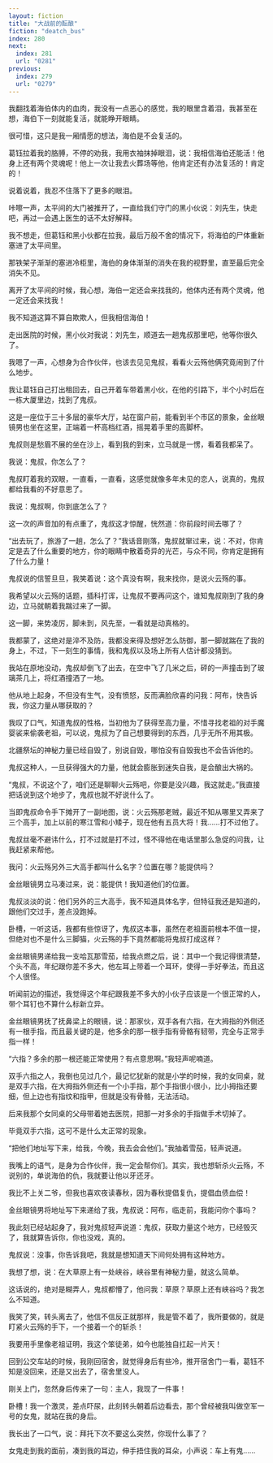 ```yaml
---
layout: fiction
title: "大战前的酝酿"
fiction: "deatch_bus"
index: 280
next:
  index: 281
  url: "0281"
previous:
  index: 279
  url: "0279"
---
```

我翻找着海伯体内的血肉，我没有一点恶心的感觉，我的眼里含着泪，我甚至在想，海伯下一刻就能复活，就能睁开眼睛。

很可惜，这只是我一厢情愿的想法，海伯是不会复活的。

葛钰拉着我的胳膊，不停的劝我，我用衣袖抹掉眼泪，说：我相信海伯还能活！他身上还有两个灵魂呢！他上一次让我去火葬场等他，他肯定还有办法复活的！肯定的！

说着说着，我忍不住落下了更多的眼泪。

咔嚓一声，太平间的大门被推开了，一直给我们守门的黑小伙说：刘先生，快走吧，再过一会遇上医生的话不太好解释。

我不想走，但葛钰和黑小伙都在拉我，最后万般不舍的情况下，将海伯的尸体重新塞进了太平间里。

那铁架子渐渐的塞进冷柜里，海伯的身体渐渐的消失在我的视野里，直至最后完全消失不见。

离开了太平间的时候，我心想，海伯一定还会来找我的，他体内还有两个灵魂，他一定还会来找我！

我不知道这算不算自欺欺人，但我相信海伯！

走出医院的时候，黑小伙对我说：刘先生，顺道去一趟鬼叔那里吧，他等你很久了。

我嗯了一声，心想身为合作伙伴，也该去见见鬼叔，看看火云殇他俩究竟闹到了什么地步。

我让葛钰自己打出租回去，自己开着车带着黑小伙，在他的引路下，半个小时后在一栋大厦里边，找到了鬼叔。

这是一座位于三十多层的豪华大厅，站在窗户前，能看到半个市区的景象，金丝眼镜男也坐在这里，正端着一杯高档红酒，摇晃着手里的高脚杯。

鬼叔则是愁眉不展的坐在沙上，看到我的到来，立马就是一愣，看着我都呆了。

我说：鬼叔，你怎么了？

鬼叔盯着我的双眼，一直看，一直看，这感觉就像多年未见的恋人，说真的，鬼叔都给我看的不好意思了。

我说：鬼叔啊，你到底怎么了？

这一次的声音加的有点重了，鬼叔这才惊醒，恍然道：你前段时间去哪了？

“出去玩了，旅游了一趟，怎么了？”我话音刚落，鬼叔就窜过来，说：不对，你肯定是去了什么重要的地方，你的眼睛中散着奇异的光芒，与众不同，你肯定是拥有了什么力量！

鬼叔说的信誓旦旦，我笑着说：这个真没有啊，我来找你，是说火云殇的事。

我希望以火云殇的话题，插科打诨，让鬼叔不要再问这个，谁知鬼叔刚到了我的身边，立马就朝着我踹过来了一脚。

这一脚，来势凌厉，脚未到，风先至，一看就是动真格的。

我都蒙了，这绝对是淬不及防，我都没来得及想好怎么防御，那一脚就踹在了我的身上，不过，下一刻生的事情，我和鬼叔以及场上所有人估计都没猜到。

我站在原地没动，鬼叔却倒飞了出去，在空中飞了几米之后，砰的一声撞击到了玻璃茶几上，将红酒撞洒了一地。

他从地上起身，不但没有生气，没有愤怒，反而满脸欣喜的问我：阿布，快告诉我，你这力量从哪获取的？

我叹了口气，知道鬼叔的性格，当初他为了获得至高力量，不惜寻找老祖的对手魔婴裟来偷袭老祖，可以说，鬼叔为了自己想要得到的东西，几乎无所不用其极。

北疆祭坛的神秘力量已经自毁了，别说自毁，哪怕没有自毁我也不会告诉他的。

鬼叔这种人，一旦获得强大的力量，他就会膨胀到迷失自我，是会酿出大祸的。

“鬼叔，不说这个了，咱们还是聊聊火云殇吧，你要是没兴趣，我这就走。”我直接把话说到这个地步了，鬼叔也就不好说什么了。

当即鬼叔命令手下摊开了一副地图，说：火云殇那老贼，最近不知从哪里又弄来了三个高手，加上以前的寒江雪和小矮子，现在他有五员大将！我……打不过他了。

鬼叔丝毫不避讳什么，打不过就是打不过，怪不得他在电话里那么急促的问我，让我赶紧来帮他。

我问：火云殇另外三大高手都叫什么名字？位置在哪？能提供吗？

金丝眼镜男立马凑过来，说：能提供！我知道他们的位置。

鬼叔淡淡的说：他们另外的三大高手，我不知道具体名字，但特征我还是知道的，跟他们交过手，差点没跑掉。

卧槽，一听这话，我都有些惊讶了，鬼叔这本事，虽然在老祖面前根本不值一提，但绝对也不是什么三脚猫，火云殇的手下竟然都能将鬼叔打成这样？

金丝眼镜男递给我一支哈瓦那雪茄，给我点燃之后，说：其中一个我记得很清楚，个头不高，年纪跟你差不多大，他左耳上带着一个耳环，使得一手好拳法，而且这个人很怪。

听闻前边的描述，我觉得这个年纪跟我差不多大的小伙子应该是一个很正常的人，带个耳钉也不算什么标新立异。

金丝眼镜男抚了抚鼻梁上的眼镜，说：那家伙，双手各有六指，在大拇指的外侧还有一根手指，而且最关键的是，他多余的那一根手指有骨骼有韧带，完全与正常手指一样！

“六指？多余的那一根还能正常使用？有点意思啊。”我轻声呢喃道。

双手六指之人，我倒也见过几个，最记忆犹新的就是小学的时候，我的女同桌，就是双手六指，在大拇指外侧还有一个小手指，那个手指很小很小，比小拇指还要细，但上边也有指纹和指甲，但就是没有骨骼，无法活动。

后来我那个女同桌的父母带着她去医院，把那一对多余的手指做手术切掉了。

毕竟双手六指，这可不是什么太正常的现象。

“把他们地址写下来，给我，今晚，我去会会他们。”我抽着雪茄，轻声说道。

我嘴上的语气，是身为合作伙伴，我一定会帮你们。其实，我也想斩杀火云殇，不说别的，单说海伯的仇，我就要让他以牙还牙。

我比不上关二爷，但我也喜欢夜读春秋，因为春秋提倡复仇，提倡血债血偿！

金丝眼镜男将地址写下来递给了我，鬼叔说：阿布，临走前，我能问你个事吗？

我此刻已经站起身了，我对鬼叔轻声说道：鬼叔，获取力量这个地方，已经毁灭了，我就算告诉你，你也没戏，真的。

鬼叔说：没事，你告诉我吧，我就是想知道天下间何处拥有这种地方。

我想了想，说：在大草原上有一处峡谷，峡谷里有神秘力量，就这么简单。

这话说的，绝对是糊弄人，鬼叔都懵了，他问我：草原？草原上还有峡谷吗？我怎么不知道。

我笑了笑，转头离去了，他信不信反正就那样，我是管不着了，我所要做的，就是盯紧火云殇的手下，一个接着一个的斩杀！

我要用手里像老祖证明，我这个笨徒弟，如今也能独自扛起一片天！

回到公交车站的时候，我刚回宿舍，就觉得身后有些冷，推开宿舍门一看，葛钰不知是没回来，还是又出去了，宿舍里没人。

刚关上门，忽然身后传来了一句：主人，我现了一件事！

卧槽！我一个激灵，差点吓尿，此刻转头朝着后边看去，那个曾经被我叫做空军一号的女鬼，就站在我的身后。

我长出了一口气，说：拜托下次不要这么突然，你现什么事了？

女鬼走到我的面前，凑到我的耳边，伸手捂住我的耳朵，小声说：车上有鬼……